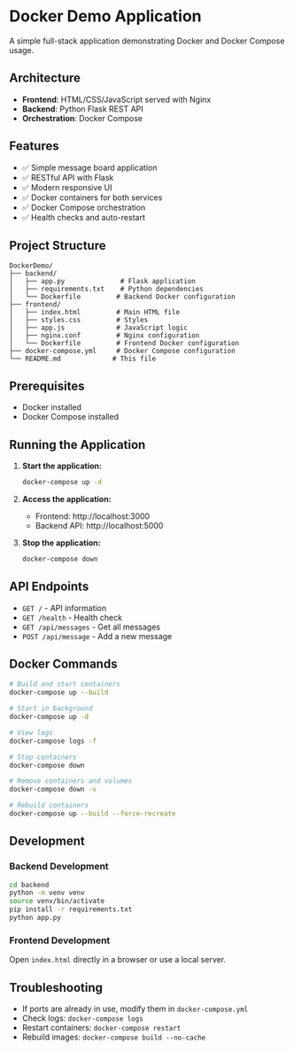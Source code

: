 # Docker Demo Application

A simple full-stack application demonstrating Docker and Docker Compose usage.

## Architecture

- **Frontend**: HTML/CSS/JavaScript served with Nginx
- **Backend**: Python Flask REST API
- **Orchestration**: Docker Compose

## Features

- ✅ Simple message board application
- ✅ RESTful API with Flask
- ✅ Modern responsive UI
- ✅ Docker containers for both services
- ✅ Docker Compose orchestration
- ✅ Health checks and auto-restart

## Project Structure

```
DockerDemo/
├── backend/
│   ├── app.py              # Flask application
│   ├── requirements.txt    # Python dependencies
│   └── Dockerfile         # Backend Docker configuration
├── frontend/
│   ├── index.html         # Main HTML file
│   ├── styles.css         # Styles
│   ├── app.js             # JavaScript logic
│   ├── nginx.conf         # Nginx configuration
│   └── Dockerfile         # Frontend Docker configuration
├── docker-compose.yml     # Docker Compose configuration
└── README.md             # This file
```

## Prerequisites

- Docker installed
- Docker Compose installed

## Running the Application

1. **Start the application:**
   ```bash
   docker-compose up -d
   ```

2. **Access the application:**
   - Frontend: http://localhost:3000
   - Backend API: http://localhost:5000

3. **Stop the application:**
   ```bash
   docker-compose down
   ```

## API Endpoints

- `GET /` - API information
- `GET /health` - Health check
- `GET /api/messages` - Get all messages
- `POST /api/message` - Add a new message

## Docker Commands

```bash
# Build and start containers
docker-compose up --build

# Start in background
docker-compose up -d

# View logs
docker-compose logs -f

# Stop containers
docker-compose down

# Remove containers and volumes
docker-compose down -v

# Rebuild containers
docker-compose up --build --force-recreate
```

## Development

### Backend Development
```bash
cd backend
python -m venv venv
source venv/bin/activate
pip install -r requirements.txt
python app.py
```

### Frontend Development
Open `index.html` directly in a browser or use a local server.

## Troubleshooting

- If ports are already in use, modify them in `docker-compose.yml`
- Check logs: `docker-compose logs`
- Restart containers: `docker-compose restart`
- Rebuild images: `docker-compose build --no-cache`

